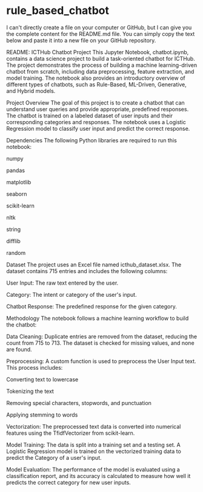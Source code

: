 # rule_based_chatbot

I can't directly create a file on your computer or GitHub, but I can give you the complete content for the README.md file. You can simply copy the text below and paste it into a new file on your GitHub repository.

README: ICTHub Chatbot Project
This Jupyter Notebook, chatbot.ipynb, contains a data science project to build a task-oriented chatbot for ICTHub. The project demonstrates the process of building a machine learning-driven chatbot from scratch, including data preprocessing, feature extraction, and model training. The notebook also provides an introductory overview of different types of chatbots, such as Rule-Based, ML-Driven, Generative, and Hybrid models.

Project Overview
The goal of this project is to create a chatbot that can understand user queries and provide appropriate, predefined responses. The chatbot is trained on a labeled dataset of user inputs and their corresponding categories and responses. The notebook uses a Logistic Regression model to classify user input and predict the correct response.

Dependencies
The following Python libraries are required to run this notebook:

numpy

pandas

matplotlib

seaborn

scikit-learn

nltk

string

difflib

random

Dataset
The project uses an Excel file named icthub_dataset.xlsx. The dataset contains 715 entries and includes the following columns:

User Input: The raw text entered by the user.

Category: The intent or category of the user's input.

Chatbot Response: The predefined response for the given category.

Methodology
The notebook follows a machine learning workflow to build the chatbot:

Data Cleaning: Duplicate entries are removed from the dataset, reducing the count from 715 to 713. The dataset is checked for missing values, and none are found.

Preprocessing: A custom function is used to preprocess the User Input text. This process includes:

Converting text to lowercase

Tokenizing the text

Removing special characters, stopwords, and punctuation

Applying stemming to words

Vectorization: The preprocessed text data is converted into numerical features using the TfidfVectorizer from scikit-learn.

Model Training: The data is split into a training set and a testing set. A Logistic Regression model is trained on the vectorized training data to predict the Category of a user's input.

Model Evaluation: The performance of the model is evaluated using a classification report, and its accuracy is calculated to measure how well it predicts the correct category for new user inputs.
